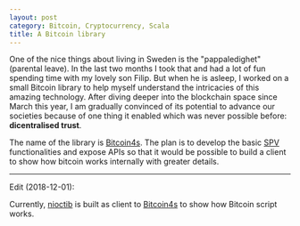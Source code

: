 ```yaml
---
layout: post
category: Bitcoin, Cryptocurrency, Scala
title: A Bitcoin library
---
```


One of the nice things about living in Sweden is the "pappaledighet" (parental leave). In the
last two months I took that and had a lot of fun spending time with my lovely son Filip. But
when he is asleep, I worked on a small Bitcoin library to help myself understand the intricacies of
this amazing technology. After diving deeper into the blockchain space since March this year, 
I am gradually convinced of its potential to advance our societies because of one thing it enabled
which was never possible before: **dicentralised trust**.

The name of the library is [Bitcoin4s](https://github.com/liuhongchao/bitcoin4s). The plan is to develop
the basic [SPV](https://en.bitcoin.it/w/index.php?title=Scalability&redirect=no#Simplified_payment_verification) functionalities
and expose APIs so that it would be possible to build a client to show how bitcoin works internally with greater details.

----

Edit (2018-12-01):

Currently, [nioctib](https://nioctib.tech) is built as client to [Bitcoin4s](https://github.com/liuhongchao/bitcoin4s) to show
how Bitcoin script works.
